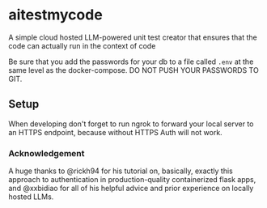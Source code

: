 # aitestmycode
A simple cloud hosted LLM-powered unit test creator that ensures that the code can actually run in the context of code

Be sure that you add the passwords for your db to a file called `.env` at the same level as the docker-compose. DO NOT PUSH YOUR PASSWORDS TO GIT.

## Setup

When developing don't forget to run ngrok to forward your local server to an HTTPS endpoint, because without HTTPS Auth will not work.

### Acknowledgement

A huge thanks to @rickh94 for his tutorial on, basically, exactly this approach to authentication in production-quality containerized flask apps, and @xxbidiao for all of his helpful advice and prior experience on locally hosted LLMs.
